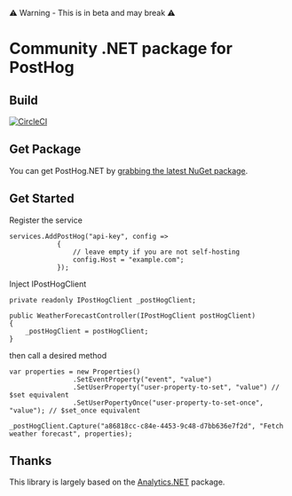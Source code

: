 ⚠️ Warning - This is in beta and may break ⚠️

# Community .NET package for PostHog

## Build 

[![CircleCI](https://dl.circleci.com/status-badge/img/gh/Gamefound/PostHog.NET/tree/master.svg?style=svg)](https://dl.circleci.com/status-badge/redirect/gh/Gamefound/PostHog.NET/tree/master)

## Get Package

You can get PostHog.NET by [grabbing the latest NuGet package](https://www.nuget.org/packages/PostHog.NET).

## Get Started
Register the service
```
services.AddPostHog("api-key", config =>
            {
                // leave empty if you are not self-hosting 
                config.Host = "example.com";
            });
```

Inject IPostHogClient 
```
private readonly IPostHogClient _postHogClient;

public WeatherForecastController(IPostHogClient postHogClient)
{
    _postHogClient = postHogClient;
}
```
then call a desired method
```
var properties = new Properties()
                .SetEventProperty("event", "value")
                .SetUserProperty("user-property-to-set", "value") // $set equivalent
                .SetUserPopertyOnce("user-property-to-set-once", "value"); // $set_once equivalent

_postHogClient.Capture("a86818cc-c84e-4453-9c48-d7bb636e7f2d", "Fetch weather forecast", properties);
```

## Thanks

This library is largely based on the [Analytics.NET](https://github.com/segmentio/Analytics.NET) package.

